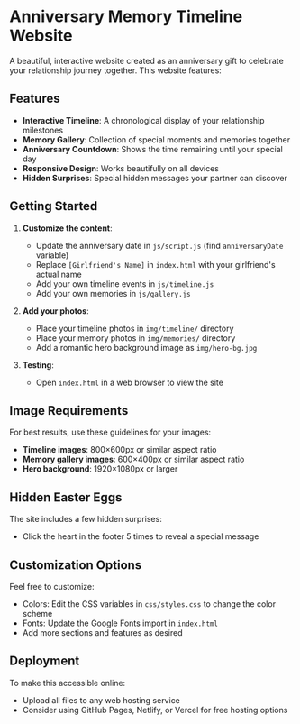 # Anniversary Memory Timeline Website

A beautiful, interactive website created as an anniversary gift to celebrate your relationship journey together. This website features:

## Features
- **Interactive Timeline**: A chronological display of your relationship milestones
- **Memory Gallery**: Collection of special moments and memories together
- **Anniversary Countdown**: Shows the time remaining until your special day
- **Responsive Design**: Works beautifully on all devices
- **Hidden Surprises**: Special hidden messages your partner can discover

## Getting Started

1. **Customize the content**:
   - Update the anniversary date in `js/script.js` (find `anniversaryDate` variable)
   - Replace `[Girlfriend's Name]` in `index.html` with your girlfriend's actual name
   - Add your own timeline events in `js/timeline.js`
   - Add your own memories in `js/gallery.js`

2. **Add your photos**:
   - Place your timeline photos in `img/timeline/` directory
   - Place your memory photos in `img/memories/` directory
   - Add a romantic hero background image as `img/hero-bg.jpg`

3. **Testing**:
   - Open `index.html` in a web browser to view the site

## Image Requirements

For best results, use these guidelines for your images:
- **Timeline images**: 800×600px or similar aspect ratio
- **Memory gallery images**: 600×400px or similar aspect ratio
- **Hero background**: 1920×1080px or larger

## Hidden Easter Eggs
The site includes a few hidden surprises:
- Click the heart in the footer 5 times to reveal a special message

## Customization Options

Feel free to customize:
- Colors: Edit the CSS variables in `css/styles.css` to change the color scheme
- Fonts: Update the Google Fonts import in `index.html`
- Add more sections and features as desired

## Deployment

To make this accessible online:
- Upload all files to any web hosting service
- Consider using GitHub Pages, Netlify, or Vercel for free hosting options
